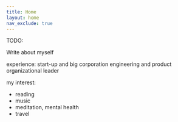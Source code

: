 ```yaml
---
title: Home
layout: home
nav_exclude: true
---
```


TODO: 

Write about myself

experience:
start-up and big corporation
engineering and product
organizational leader

my interest:
- reading
- music
- meditation, mental health
- travel